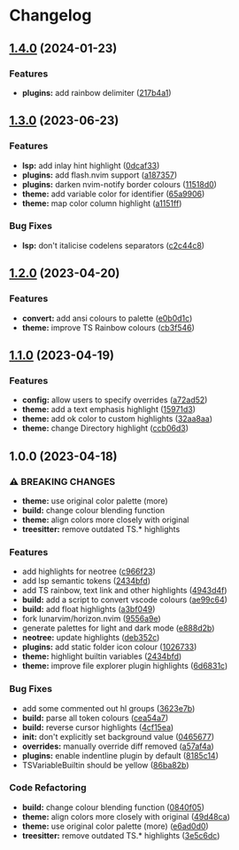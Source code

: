 # Changelog

## [1.4.0](https://github.com/akinsho/horizon.nvim/compare/v1.3.0...v1.4.0) (2024-01-23)


### Features

* **plugins:** add rainbow delimiter ([217b4a1](https://github.com/akinsho/horizon.nvim/commit/217b4a1e3011860587fe2dc8b1efebe6413ebe59))

## [1.3.0](https://github.com/akinsho/horizon.nvim/compare/v1.2.0...v1.3.0) (2023-06-23)


### Features

* **lsp:** add inlay hint highlight ([0dcaf33](https://github.com/akinsho/horizon.nvim/commit/0dcaf337897441eb7a322e9b068b01abbed705fa))
* **plugins:** add flash.nvim support ([a187357](https://github.com/akinsho/horizon.nvim/commit/a1873570f3ec75ca2ab45961429c62bc52102c8a))
* **plugins:** darken nvim-notify border colours ([11518d0](https://github.com/akinsho/horizon.nvim/commit/11518d014ceca0e7d0ff24b0468d2c81c38542eb))
* **theme:** add variable color for identifier ([65a9906](https://github.com/akinsho/horizon.nvim/commit/65a9906b823aca85fae9890d80574f95b28c0f87))
* **theme:** map color column highlight ([a1151ff](https://github.com/akinsho/horizon.nvim/commit/a1151ff429b2a1c2bc5a7477f6eb4b689aef7494))


### Bug Fixes

* **lsp:** don't italicise codelens separators ([c2c44c8](https://github.com/akinsho/horizon.nvim/commit/c2c44c836694f3b3c777d38e97f4515c456e2ea8))

## [1.2.0](https://github.com/akinsho/horizon.nvim/compare/v1.1.0...v1.2.0) (2023-04-20)


### Features

* **convert:** add ansi colours to palette ([e0b0d1c](https://github.com/akinsho/horizon.nvim/commit/e0b0d1c3a27be9f8492b091117e49f5defc10e0c))
* **theme:** improve TS Rainbow colours ([cb3f546](https://github.com/akinsho/horizon.nvim/commit/cb3f5467e19652e00ed67471695d4566626cca61))

## [1.1.0](https://github.com/akinsho/horizon.nvim/compare/v1.0.0...v1.1.0) (2023-04-19)


### Features

* **config:** allow users to specify overrides ([a72ad52](https://github.com/akinsho/horizon.nvim/commit/a72ad5286e7d70ead33fdf039a296f3d4486a795))
* **theme:** add a text emphasis highlight ([15971d3](https://github.com/akinsho/horizon.nvim/commit/15971d34c85a510b19a6541401d5ad2799bc2ffa))
* **theme:** add ok color to custom highlights ([32aa8aa](https://github.com/akinsho/horizon.nvim/commit/32aa8aa3a57b35fd38202f15370907295e9ac2ba))
* **theme:** change Directory highlight ([ccb06d3](https://github.com/akinsho/horizon.nvim/commit/ccb06d3c2fd5eac32cfa394239ceece6c4cc052d))

## 1.0.0 (2023-04-18)


### ⚠ BREAKING CHANGES

* **theme:** use original color palette (more)
* **build:** change colour blending function
* **theme:** align colors more closely with original
* **treesitter:** remove outdated TS.* highlights

### Features

* add highlights for neotree ([c966f23](https://github.com/akinsho/horizon.nvim/commit/c966f23be4ad2b2d22cd64823143815fae22a6ae))
* add lsp semantic tokens ([2434bfd](https://github.com/akinsho/horizon.nvim/commit/2434bfd8d887dc90af338c3a8d0d2b31d66fc67f))
* add TS rainbow, text link and other highlights ([4943d4f](https://github.com/akinsho/horizon.nvim/commit/4943d4ff2c825eba81ec1bfa858e04b2ba27e298))
* **build:** add a script to convert vscode colours ([ae99c64](https://github.com/akinsho/horizon.nvim/commit/ae99c64f56bd790cc4fc683a8bb376cf070d7dde))
* **build:** add float highlights ([a3bf049](https://github.com/akinsho/horizon.nvim/commit/a3bf0490ebddd6035934858a2d8dcbf93b8341b3))
* fork lunarvim/horizon.nvim ([9556a9e](https://github.com/akinsho/horizon.nvim/commit/9556a9ec18f2d1c02a4f9f1da1b298aade4a2633))
* generate palettes for light and dark mode ([e888d2b](https://github.com/akinsho/horizon.nvim/commit/e888d2b1ba231434e37b72179736c83c8f09364b))
* **neotree:** update highlights ([deb352c](https://github.com/akinsho/horizon.nvim/commit/deb352c017326cc937f36dd46b497497f2430490))
* **plugins:** add static folder icon colour ([1026733](https://github.com/akinsho/horizon.nvim/commit/10267336e23849543457ae1f4ac126900494231c))
* **theme:** highlight builtin variables ([2434bfd](https://github.com/akinsho/horizon.nvim/commit/2434bfd8d887dc90af338c3a8d0d2b31d66fc67f))
* **theme:** improve file explorer plugin highlights ([6d6831c](https://github.com/akinsho/horizon.nvim/commit/6d6831c1b3da0977dc74d2c1392dd94fbcc961cb))


### Bug Fixes

* add some commented out hl groups ([3623e7b](https://github.com/akinsho/horizon.nvim/commit/3623e7bfe3de9a7c7407b7942f49a66eece620c0))
* **build:** parse all token colours ([cea54a7](https://github.com/akinsho/horizon.nvim/commit/cea54a7c6571165f1b6dd8cac999c4cb340551fa))
* **build:** reverse cursor highlights ([4cf15ea](https://github.com/akinsho/horizon.nvim/commit/4cf15ead80baf60145a477dfbaf485ec9e50e33f))
* **init:** don't explicitly set background value ([0465677](https://github.com/akinsho/horizon.nvim/commit/0465677024260027d3069d7a6ee3cdf0a34b33b5))
* **overrides:** manually override diff removed ([a57af4a](https://github.com/akinsho/horizon.nvim/commit/a57af4aada5c2df9e362cef38e003bcaaf812feb))
* **plugins:** enable indentline plugin by default ([8185c14](https://github.com/akinsho/horizon.nvim/commit/8185c141f6fc135a6d71f489225717bca4a74ea7))
* TSVariableBuiltin should be yellow ([86ba82b](https://github.com/akinsho/horizon.nvim/commit/86ba82bcb51ce474a798debb473f954eb6a59819))


### Code Refactoring

* **build:** change colour blending function ([0840f05](https://github.com/akinsho/horizon.nvim/commit/0840f05c65b5c1b066abeb31a74d014191848ad1))
* **theme:** align colors more closely with original ([49d48ca](https://github.com/akinsho/horizon.nvim/commit/49d48ca36cdbeb196350bea379d810019ba7c59e))
* **theme:** use original color palette (more) ([e6ad0d0](https://github.com/akinsho/horizon.nvim/commit/e6ad0d08a48855489b76ae047bbc81629b863d47))
* **treesitter:** remove outdated TS.* highlights ([3e5c6dc](https://github.com/akinsho/horizon.nvim/commit/3e5c6dcf8460da1ece70bda1b00cfc5bcbb9c882))
